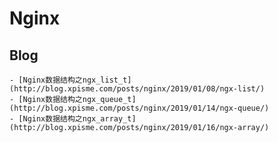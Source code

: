 # Nginx

## Blog
    - [Nginx数据结构之ngx_list_t](http://blog.xpisme.com/posts/nginx/2019/01/08/ngx-list/)
    - [Nginx数据结构之ngx_queue_t](http://blog.xpisme.com/posts/nginx/2019/01/14/ngx-queue/)
    - [Nginx数据结构之ngx_array_t](http://blog.xpisme.com/posts/nginx/2019/01/16/ngx-array/)
